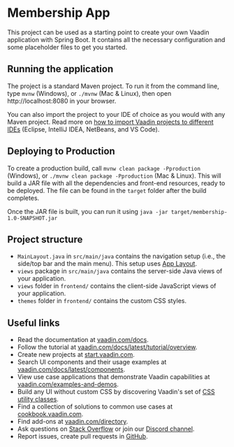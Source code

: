 # Membership App

This project can be used as a starting point to create your own Vaadin application with Spring Boot.
It contains all the necessary configuration and some placeholder files to get you started.

## Running the application

The project is a standard Maven project. To run it from the command line,
type `mvnw` (Windows), or `./mvnw` (Mac & Linux), then open
http://localhost:8080 in your browser.

You can also import the project to your IDE of choice as you would with any
Maven project. Read more on [how to import Vaadin projects to different IDEs](https://vaadin.com/docs/latest/guide/step-by-step/importing) (Eclipse, IntelliJ IDEA, NetBeans, and VS Code).

## Deploying to Production

To create a production build, call `mvnw clean package -Pproduction` (Windows),
or `./mvnw clean package -Pproduction` (Mac & Linux).
This will build a JAR file with all the dependencies and front-end resources,
ready to be deployed. The file can be found in the `target` folder after the build completes.

Once the JAR file is built, you can run it using
`java -jar target/membership-1.0-SNAPSHOT.jar`

## Project structure

- `MainLayout.java` in `src/main/java` contains the navigation setup (i.e., the
  side/top bar and the main menu). This setup uses
  [App Layout](https://vaadin.com/docs/components/app-layout).
- `views` package in `src/main/java` contains the server-side Java views of your application.
- `views` folder in `frontend/` contains the client-side JavaScript views of your application.
- `themes` folder in `frontend/` contains the custom CSS styles.

## Useful links

- Read the documentation at [vaadin.com/docs](https://vaadin.com/docs).
- Follow the tutorial at [vaadin.com/docs/latest/tutorial/overview](https://vaadin.com/docs/latest/tutorial/overview).
- Create new projects at [start.vaadin.com](https://start.vaadin.com/).
- Search UI components and their usage examples at [vaadin.com/docs/latest/components](https://vaadin.com/docs/latest/components).
- View use case applications that demonstrate Vaadin capabilities at [vaadin.com/examples-and-demos](https://vaadin.com/examples-and-demos).
- Build any UI without custom CSS by discovering Vaadin's set of [CSS utility classes](https://vaadin.com/docs/styling/lumo/utility-classes). 
- Find a collection of solutions to common use cases at [cookbook.vaadin.com](https://cookbook.vaadin.com/).
- Find add-ons at [vaadin.com/directory](https://vaadin.com/directory).
- Ask questions on [Stack Overflow](https://stackoverflow.com/questions/tagged/vaadin) or join our [Discord channel](https://discord.gg/MYFq5RTbBn).
- Report issues, create pull requests in [GitHub](https://github.com/vaadin).
